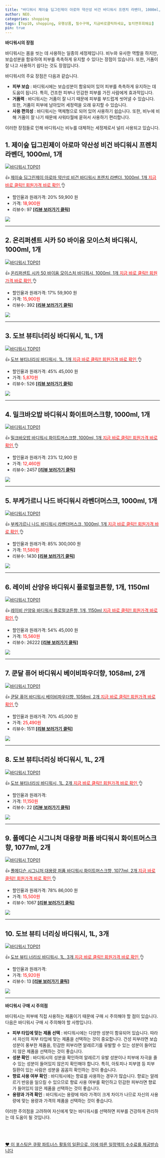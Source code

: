 ```yaml
---
title: "바디워시 제이숲 딥그린제이 아로마 약산성 비건 바디워시 프렌치 라벤더, 1000ml, 1개 필수 필요 추천 제품 비교 최저 가격 비교 장점 구매 후기 구매평"
author: NEO.
categories: shopping
tags: [Top10, shopping, 유행상품, 필수구매, 지금바로클릭하세요, 놓치면후회해요]
pin: true
---
```

**바디워시의 장점**

바디워시는 몸을 씻는 데 사용하는 일종의 세정제입니다. 비누와 유사한 역할을 하지만, 보습성분을 함유하여 피부를 촉촉하게 유지할 수 있다는 장점이 있습니다. 또한, 거품이 잘 나고 사용하기 쉽다는 것도 장점입니다.

바디워시의 주요 장점은 다음과 같습니다.

* **피부 보습** : 바디워시에는 보습성분이 함유되어 있어 피부를 촉촉하게 유지하는 데 도움이 됩니다. 특히, 건조한 피부나 민감한 피부를 가진 사람에게 효과적입니다.
* **거품력** : 바디워시는 거품이 잘 나기 때문에 피부를 부드럽게 씻어낼 수 있습니다. 또한, 거품이 피부에 남아있어 세정력을 오래 유지할 수 있습니다.
* **사용 편의성** : 바디워시는 액체형으로 되어 있어 사용하기 쉽습니다. 또한, 비누에 비해 거품이 잘 나기 때문에 샤워타월에 묻혀서 사용하기 편리합니다.

이러한 장점들로 인해 바디워시는 비누를 대체하는 세정제로서 널리 사용되고 있습니다.

   

## 1. 제이숲 딥그린제이 아로마 약산성 비건 바디워시 프렌치 라벤더, 1000ml, 1개

[![바디워시 TOP01](https://thumbnail9.coupangcdn.com/thumbnails/remote/490x490ex/image/retail/images/1104694964504217-c2a18935-0fcb-416d-9e03-8a463d608443.jpg)](https://link.coupang.com/re/AFFSDP?lptag=AF3617701&subid=GithubCoopas&pageKey=7006982468&traceid=V0-153&itemId=17205006327&vendorItemId=75936856000)


👍 [제이숲 딥그린제이 아로마 약산성 비건 바디워시 프렌치 라벤더, 1000ml, 1개 <font color=red> 지금 바로 클릭!! 회원가격 바로 확인 </font> ](https://link.coupang.com/re/AFFSDP?lptag=AF3617701&subid=GithubCoopas&pageKey=7006982468&traceid=V0-153&itemId=17205006327&vendorItemId=75936856000) 👌 


- 할인율과 원래가격: 20%  59,900   원
- 가격: <span style='color:red'>18,900원</span>
- 리뷰수: 97  [**[리뷰 보러가기 클릭]**](https://link.coupang.com/re/AFFSDP?lptag=AF3617701&subid=GithubCoopas&pageKey=7006982468&traceid=V0-153&itemId=17205006327&vendorItemId=75936856000)

[![](/discount_price.png)](https://link.coupang.com/re/AFFSDP?lptag=AF3617701&subid=GithubCoopas&pageKey=7006982468&traceid=V0-153&itemId=17205006327&vendorItemId=75936856000)

---


   

## 2. 온리퍼센트 시카 50 바이옴 모이스처 바디워시, 1000ml, 1개

[![바디워시 TOP01](https://thumbnail6.coupangcdn.com/thumbnails/remote/490x490ex/image/retail/images/2023/11/30/17/7/ecaea80a-138e-4fd4-a808-a9e9c17232d7.jpg)](https://link.coupang.com/re/AFFSDP?lptag=AF3617701&subid=GithubCoopas&pageKey=7749075651&traceid=V0-153&itemId=20867970525&vendorItemId=87935304063)


👍 [온리퍼센트 시카 50 바이옴 모이스처 바디워시, 1000ml, 1개 <font color=red> 지금 바로 클릭!! 회원가격 바로 확인 </font> ](https://link.coupang.com/re/AFFSDP?lptag=AF3617701&subid=GithubCoopas&pageKey=7749075651&traceid=V0-153&itemId=20867970525&vendorItemId=87935304063) 👌 


- 할인율과 원래가격: 17%  59,900   원
- 가격: <span style='color:red'>15,900원</span>
- 리뷰수: 392  [**[리뷰 보러가기 클릭]**](https://link.coupang.com/re/AFFSDP?lptag=AF3617701&subid=GithubCoopas&pageKey=7749075651&traceid=V0-153&itemId=20867970525&vendorItemId=87935304063)

[![](/discount_price.png)](https://link.coupang.com/re/AFFSDP?lptag=AF3617701&subid=GithubCoopas&pageKey=7749075651&traceid=V0-153&itemId=20867970525&vendorItemId=87935304063)

---


   

## 3. 도브 뷰티너리싱 바디워시, 1L, 1개

[![바디워시 TOP01](https://thumbnail8.coupangcdn.com/thumbnails/remote/490x490ex/image/retail/images/841316435139166-26d8a62e-000b-429a-8628-dce4f4e77003.png)](https://link.coupang.com/re/AFFSDP?lptag=AF3617701&subid=GithubCoopas&pageKey=7354584016&traceid=V0-153&itemId=19910732950&vendorItemId=3120138809)


👍 [도브 뷰티너리싱 바디워시, 1L, 1개 <font color=red> 지금 바로 클릭!! 회원가격 바로 확인 </font> ](https://link.coupang.com/re/AFFSDP?lptag=AF3617701&subid=GithubCoopas&pageKey=7354584016&traceid=V0-153&itemId=19910732950&vendorItemId=3120138809) 👌 


- 할인율과 원래가격: 45%  45,000   원
- 가격: <span style='color:red'>5,870원</span>
- 리뷰수: 526  [**[리뷰 보러가기 클릭]**](https://link.coupang.com/re/AFFSDP?lptag=AF3617701&subid=GithubCoopas&pageKey=7354584016&traceid=V0-153&itemId=19910732950&vendorItemId=3120138809)

[![](/discount_price.png)](https://link.coupang.com/re/AFFSDP?lptag=AF3617701&subid=GithubCoopas&pageKey=7354584016&traceid=V0-153&itemId=19910732950&vendorItemId=3120138809)

---


   

## 4. 밀크바오밥 바디워시 화이트머스크향, 1000ml, 1개

[![바디워시 TOP01](https://thumbnail7.coupangcdn.com/thumbnails/remote/490x490ex/image/retail/images/8482837743571141-a1b150da-62d3-4ae6-8158-d6931aa7d859.jpg)](https://link.coupang.com/re/AFFSDP?lptag=AF3617701&subid=GithubCoopas&pageKey=181699807&traceid=V0-153&itemId=520561494&vendorItemId=85694345825)


👍 [밀크바오밥 바디워시 화이트머스크향, 1000ml, 1개 <font color=red> 지금 바로 클릭!! 회원가격 바로 확인 </font> ](https://link.coupang.com/re/AFFSDP?lptag=AF3617701&subid=GithubCoopas&pageKey=181699807&traceid=V0-153&itemId=520561494&vendorItemId=85694345825) 👌 


- 할인율과 원래가격: 23%  12,900   원
- 가격: <span style='color:red'>12,460원</span>
- 리뷰수: 2457  [**[리뷰 보러가기 클릭]**](https://link.coupang.com/re/AFFSDP?lptag=AF3617701&subid=GithubCoopas&pageKey=181699807&traceid=V0-153&itemId=520561494&vendorItemId=85694345825)

[![](/discount_price.png)](https://link.coupang.com/re/AFFSDP?lptag=AF3617701&subid=GithubCoopas&pageKey=181699807&traceid=V0-153&itemId=520561494&vendorItemId=85694345825)

---


   

## 5. 부케가르니 나드 바디워시 라벤더머스크, 1000ml, 1개

[![바디워시 TOP01](https://thumbnail6.coupangcdn.com/thumbnails/remote/490x490ex/image/retail/images/7896660366698263-2f4e3699-3cf6-45d2-abf7-c3537b6a7506.png)](https://link.coupang.com/re/AFFSDP?lptag=AF3617701&subid=GithubCoopas&pageKey=6540561327&traceid=V0-153&itemId=14560296036&vendorItemId=4851138321)


👍 [부케가르니 나드 바디워시 라벤더머스크, 1000ml, 1개 <font color=red> 지금 바로 클릭!! 회원가격 바로 확인 </font> ](https://link.coupang.com/re/AFFSDP?lptag=AF3617701&subid=GithubCoopas&pageKey=6540561327&traceid=V0-153&itemId=14560296036&vendorItemId=4851138321) 👌 


- 할인율과 원래가격: 85%  300,000   원
- 가격: <span style='color:red'>11,580원</span>
- 리뷰수: 1430  [**[리뷰 보러가기 클릭]**](https://link.coupang.com/re/AFFSDP?lptag=AF3617701&subid=GithubCoopas&pageKey=6540561327&traceid=V0-153&itemId=14560296036&vendorItemId=4851138321)

[![](/discount_price.png)](https://link.coupang.com/re/AFFSDP?lptag=AF3617701&subid=GithubCoopas&pageKey=6540561327&traceid=V0-153&itemId=14560296036&vendorItemId=4851138321)

---


   

## 6. 레이비 산양유 바디워시 플로럴코튼향, 1개, 1150ml

[![바디워시 TOP01](https://thumbnail9.coupangcdn.com/thumbnails/remote/490x490ex/image/retail/images/732731916370401-d3e27311-4c8e-4d88-8462-a691951ff4bd.jpg)](https://link.coupang.com/re/AFFSDP?lptag=AF3617701&subid=GithubCoopas&pageKey=7255542696&traceid=V0-153&itemId=15702623244&vendorItemId=72028780099)


👍 [레이비 산양유 바디워시 플로럴코튼향, 1개, 1150ml <font color=red> 지금 바로 클릭!! 회원가격 바로 확인 </font> ](https://link.coupang.com/re/AFFSDP?lptag=AF3617701&subid=GithubCoopas&pageKey=7255542696&traceid=V0-153&itemId=15702623244&vendorItemId=72028780099) 👌 


- 할인율과 원래가격: 54%  45,000   원
- 가격: <span style='color:red'>15,560원</span>
- 리뷰수: 26222  [**[리뷰 보러가기 클릭]**](https://link.coupang.com/re/AFFSDP?lptag=AF3617701&subid=GithubCoopas&pageKey=7255542696&traceid=V0-153&itemId=15702623244&vendorItemId=72028780099)

[![](/discount_price.png)](https://link.coupang.com/re/AFFSDP?lptag=AF3617701&subid=GithubCoopas&pageKey=7255542696&traceid=V0-153&itemId=15702623244&vendorItemId=72028780099)

---


   

## 7. 쿤달 퓨어 바디워시 베이비파우더향, 1058ml, 2개

[![바디워시 TOP01](https://thumbnail6.coupangcdn.com/thumbnails/remote/490x490ex/image/retail/images/8070747333142838-18ef22f6-48ae-456a-bcb9-9f49bbf84366.jpg)](https://link.coupang.com/re/AFFSDP?lptag=AF3617701&subid=GithubCoopas&pageKey=26431967&traceid=V0-153&itemId=19026718356&vendorItemId=5282907118)


👍 [쿤달 퓨어 바디워시 베이비파우더향, 1058ml, 2개 <font color=red> 지금 바로 클릭!! 회원가격 바로 확인 </font> ](https://link.coupang.com/re/AFFSDP?lptag=AF3617701&subid=GithubCoopas&pageKey=26431967&traceid=V0-153&itemId=19026718356&vendorItemId=5282907118) 👌 


- 할인율과 원래가격: 70%  45,000   원
- 가격: <span style='color:red'>25,490원</span>
- 리뷰수: 1511  [**[리뷰 보러가기 클릭]**](https://link.coupang.com/re/AFFSDP?lptag=AF3617701&subid=GithubCoopas&pageKey=26431967&traceid=V0-153&itemId=19026718356&vendorItemId=5282907118)

[![](/discount_price.png)](https://link.coupang.com/re/AFFSDP?lptag=AF3617701&subid=GithubCoopas&pageKey=26431967&traceid=V0-153&itemId=19026718356&vendorItemId=5282907118)

---


   

## 8. 도브 뷰티너리싱 바디워시, 1L, 2개

[![바디워시 TOP01](https://thumbnail9.coupangcdn.com/thumbnails/remote/490x490ex/image/retail/images/841315845754141-2bc4a772-f0da-49b9-b5b1-3fa94cbedf28.jpg)](https://link.coupang.com/re/AFFSDP?lptag=AF3617701&subid=GithubCoopas&pageKey=7354584016&traceid=V0-153&itemId=19239043144&vendorItemId=85191202411)


👍 [도브 뷰티너리싱 바디워시, 1L, 2개 <font color=red> 지금 바로 클릭!! 회원가격 바로 확인 </font> ](https://link.coupang.com/re/AFFSDP?lptag=AF3617701&subid=GithubCoopas&pageKey=7354584016&traceid=V0-153&itemId=19239043144&vendorItemId=85191202411) 👌 


- 할인율과 원래가격: 
- 가격: <span style='color:red'>11,150원</span>
- 리뷰수: 22  [**[리뷰 보러가기 클릭]**](https://link.coupang.com/re/AFFSDP?lptag=AF3617701&subid=GithubCoopas&pageKey=7354584016&traceid=V0-153&itemId=19239043144&vendorItemId=85191202411)

[![](/discount_price.png)](https://link.coupang.com/re/AFFSDP?lptag=AF3617701&subid=GithubCoopas&pageKey=7354584016&traceid=V0-153&itemId=19239043144&vendorItemId=85191202411)

---


   

## 9. 폴메디슨 시그니처 대용량 퍼퓸 바디워시 화이트머스크향, 1077ml, 2개

[![바디워시 TOP01](https://thumbnail9.coupangcdn.com/thumbnails/remote/490x490ex/image/retail/images/968863524082504-bff629c2-6493-442d-bbb2-94c971aa058b.jpg)](https://link.coupang.com/re/AFFSDP?lptag=AF3617701&subid=GithubCoopas&pageKey=1319773082&traceid=V0-153&itemId=18626932440&vendorItemId=70336612479)


👍 [폴메디슨 시그니처 대용량 퍼퓸 바디워시 화이트머스크향, 1077ml, 2개 <font color=red> 지금 바로 클릭!! 회원가격 바로 확인 </font> ](https://link.coupang.com/re/AFFSDP?lptag=AF3617701&subid=GithubCoopas&pageKey=1319773082&traceid=V0-153&itemId=18626932440&vendorItemId=70336612479) 👌 


- 할인율과 원래가격: 78%  86,000   원
- 가격: <span style='color:red'>15,500원</span>
- 리뷰수: 1067  [**[리뷰 보러가기 클릭]**](https://link.coupang.com/re/AFFSDP?lptag=AF3617701&subid=GithubCoopas&pageKey=1319773082&traceid=V0-153&itemId=18626932440&vendorItemId=70336612479)

[![](/discount_price.png)](https://link.coupang.com/re/AFFSDP?lptag=AF3617701&subid=GithubCoopas&pageKey=1319773082&traceid=V0-153&itemId=18626932440&vendorItemId=70336612479)

---


   

## 10. 도브 뷰티 너리싱 바디워시, 1L, 3개

[![바디워시 TOP01](https://thumbnail6.coupangcdn.com/thumbnails/remote/490x490ex/image/retail/images/2274819078069192-00ef6607-cf39-4cfa-9f48-3600c6c4e2db.jpg)](https://link.coupang.com/re/AFFSDP?lptag=AF3617701&subid=GithubCoopas&pageKey=7354584016&traceid=V0-153&itemId=18966442469&vendorItemId=4318110628)


👍 [도브 뷰티 너리싱 바디워시, 1L, 3개 <font color=red> 지금 바로 클릭!! 회원가격 바로 확인 </font> ](https://link.coupang.com/re/AFFSDP?lptag=AF3617701&subid=GithubCoopas&pageKey=7354584016&traceid=V0-153&itemId=18966442469&vendorItemId=4318110628) 👌 


- 할인율과 원래가격: 
- 가격: <span style='color:red'>15,920원</span>
- 리뷰수: 13  [**[리뷰 보러가기 클릭]**](https://link.coupang.com/re/AFFSDP?lptag=AF3617701&subid=GithubCoopas&pageKey=7354584016&traceid=V0-153&itemId=18966442469&vendorItemId=4318110628)

[![](/discount_price.png)](https://link.coupang.com/re/AFFSDP?lptag=AF3617701&subid=GithubCoopas&pageKey=7354584016&traceid=V0-153&itemId=18966442469&vendorItemId=4318110628)

---
**바디워시 구매 시 주의점**

바디워시는 피부에 직접 사용하는 제품이기 때문에 구매 시 주의해야 할 점이 있습니다. 다음은 바디워시 구매 시 주의해야 할 사항입니다.

* **피부 타입에 맞는 제품 선택** : 바디워시에는 다양한 성분이 함유되어 있습니다. 따라서 자신의 피부 타입에 맞는 제품을 선택하는 것이 중요합니다. 건성 피부라면 보습 성분이 풍부한 제품을, 민감한 피부라면 알레르기를 유발할 수 있는 성분이 들어있지 않은 제품을 선택하는 것이 좋습니다.
* **성분 확인** : 바디워시의 성분을 확인하여 알레르기 유발 성분이나 피부에 자극을 줄 수 있는 성분이 들어있지 않은지 확인해야 합니다. 특히, 아토피나 피부염 등 피부 질환이 있는 사람은 성분을 꼼꼼히 확인하는 것이 좋습니다.
* **향료 사용 여부 확인** : 바디워시에는 향료를 사용하는 경우가 많습니다. 향료는 알레르기 반응을 일으킬 수 있으므로 향료 사용 여부를 확인하고 민감한 피부라면 향료가 들어있지 않은 제품을 선택하는 것이 좋습니다.
* **용량과 가격 확인** : 바디워시는 용량에 따라 가격이 크게 차이가 나므로 자신의 사용량에 맞는 용량과 가격의 제품을 선택하는 것이 좋습니다.

이러한 주의점을 고려하여 자신에게 맞는 바디워시를 선택하면 피부를 건강하게 관리하는 데 도움이 될 것입니다.<br><br><br><br><br> [ ❤  이 포스팅은 쿠팡 파트너스 활동의 일환으로, 이에 따른 일정액의 수수료를 제공받습니다](https://link.coupang.com/a/bcEFyh)